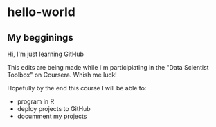 # hello-world
## My begginings
Hi, I'm just learning GitHub

This edits are being made while I'm participiating in the "Data Scientist Toolbox" on Coursera. Whish me luck!

Hopefully by the end this course I will be able to:
* program in R
* deploy projects to GitHub
* documment my projects